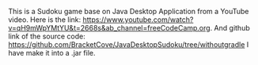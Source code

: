 This is a Sudoku game base on Java Desktop Application from a YouTube video. 
Here is the link: https://www.youtube.com/watch?v=qH9mWpYMtYU&t=2668s&ab_channel=freeCodeCamp.org.
And github link of the source code: https://github.com/BracketCove/JavaDesktopSudoku/tree/withoutgradle
I have make it into a .jar file. 
